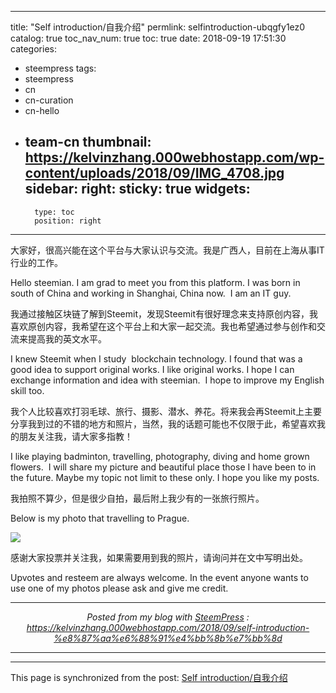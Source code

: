 
---
title: "Self introduction/自我介绍"
permlink: selfintroduction-ubqgfy1ez0
catalog: true
toc_nav_num: true
toc: true
date: 2018-09-19 17:51:30
categories:
- steempress
tags:
- steempress
- cn
- cn-curation
- cn-hello
- team-cn
thumbnail: https://kelvinzhang.000webhostapp.com/wp-content/uploads/2018/09/IMG_4708.jpg
sidebar:
    right:
        sticky: true
widgets:
    -
        type: toc
        position: right
---


大家好，很高兴能在这个平台与大家认识与交流。我是广西人，目前在上海从事IT行业的工作。

Hello steemian. I am grad to meet you from this platform. I was born in south of China and working in Shanghai, China now.  I am an IT guy.

我通过接触区块链了解到Steemit，发现Steemit有很好理念来支持原创内容，我喜欢原创内容，我希望在这个平台上和大家一起交流。我也希望通过参与创作和交流来提高我的英文水平。

I knew Steemit when I study  blockchain technology. I found that was a good idea to support original works. I like original works. I hope I can exchange information and idea with steemian.  I hope to improve my English skill too.

我个人比较喜欢打羽毛球、旅行、摄影、潜水、养花。将来我会再Steemit上主要分享我到过的不错的地方和照片，当然，我的话题可能也不仅限于此，希望喜欢我的朋友关注我，请大家多指教！

I like playing badminton, travelling, photography, diving and home grown flowers.  I will share my picture and beautiful place those I have been to in the future. Maybe my topic not limit to these only. I hope you like my posts.

我拍照不算少，但是很少自拍，最后附上我少有的一张旅行照片。

Below is my photo that travelling to Prague.

<img class="alignnone size-medium wp-image-7" src="https://kelvinzhang.000webhostapp.com/wp-content/uploads/2018/09/IMG_4708.jpg" /><br/>

感谢大家投票并关注我，如果需要用到我的照片，请询问并在文中写明出处。

Upvotes and resteem are always welcome. In the event anyone wants to use one of my photos please ask and give me credit. <br /><center><hr/><em>Posted from my blog with <a href='https://wordpress.org/plugins/steempress/'>SteemPress</a> : https://kelvinzhang.000webhostapp.com/2018/09/self-introduction-%e8%87%aa%e6%88%91%e4%bb%8b%e7%bb%8d </em><hr/></center>

- - -

This page is synchronized from the post: [Self introduction/自我介绍](https://steemit.com/@kelvinzhang/selfintroduction-ubqgfy1ez0)
